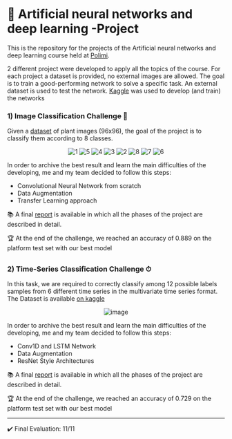# :paperclip: Artificial neural networks and deep learning -Project
This is the repository for the projects of the Artificial neural networks and deep learning course held at [Polimi](https://www.polimi.it/).

2 different project were developed to apply all the topics of the course. For each project a dataset is provided, no external images are allowed. The goal is to train a good-performing network to solve a specific task. An external dataset is used to test the network. [Kaggle](https://www.kaggle.com/) was used to develop (and train) the networks

### 1) Image Classification Challenge 🍃
Given a  [dataset](https://www.kaggle.com/datasets/giuseppecalcagno/an2dl-challenge) of plant images (96x96), the goal of the project is to classify them according to 8 classes.

<div align="center">


![1](https://user-images.githubusercontent.com/94358195/224503443-fe261884-7ab4-48aa-bdbc-614352ec2748.jpg)
![5](https://user-images.githubusercontent.com/94358195/224503439-f3127aad-8748-4d55-818b-26b859fb869a.jpg)
![4](https://user-images.githubusercontent.com/94358195/224503440-43ff1eed-3352-40a7-8ab9-392973204408.jpg)
![3](https://user-images.githubusercontent.com/94358195/224503441-7b105306-f8f6-47fc-8acd-af692074e582.jpg)
![2](https://user-images.githubusercontent.com/94358195/224503442-595169c1-e556-4f26-8256-6a5cae3c6f9d.jpg)
![8](https://user-images.githubusercontent.com/94358195/224503444-21f5a73d-73b6-495b-a1cc-159fb7b8e723.jpg)
![7](https://user-images.githubusercontent.com/94358195/224503445-be179301-2869-4477-89fa-974f7c5ddb1d.jpg)
![6](https://user-images.githubusercontent.com/94358195/224503446-70a65bf5-9c84-4adc-9db7-4dbea41a213f.jpg)

</div>

In order to archive the best result and learn the main difficulties of the developing, me and my team decided to follow this steps:
* Convolutional Neural Network from scratch
* Data Augmentation 
* Transfer Learning approach 

📚 A final [report](Challenge%20%201/Report.pdf) is available in which all the phases of the project are described in detail.

🏆 At the end of the challenge, we reached an accuracy of 0.889 on the platform test set with our best model

##

### 2) Time-Series Classification Challenge ⏱

In this task, we are required to correctly classify among 12 possible labels samples from 6 different time series in the multivariate time series format. The Dataset is available [on kaggle](https://www.kaggle.com/datasets/giuseppecalcagno/an2dl-challenge2)

<div align="center">
  
  ![image](https://user-images.githubusercontent.com/94358195/224504823-4f121c63-6b94-4f32-9a64-07a0771dfb73.png)

</div>

In order to archive the best result and learn the main difficulties of the developing, me and my team decided to follow this steps:
* Conv1D and LSTM Network
* Data Augmentation 
* ResNet Style Architectures 

📚 A final [report](Challenge%202/Report.pdf) is available in which all the phases of the project are described in detail.

🏆 At the end of the challenge, we reached an accuracy of 0.729 on the platform test set with our best model

---
✔️ Final Evaluation: 11/11
